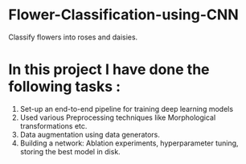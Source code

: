 # Flower-Classification-using-CNN
Classify flowers into roses and daisies.
# In this project I have done the following tasks : 
1. Set-up an end-to-end pipeline for training deep learning models
2. Used various Preprocessing techniques like Morphological transformations etc.
3. Data augmentation using data generators.
4. Building a network: Ablation experiments, hyperparameter tuning, storing the best model in disk.

